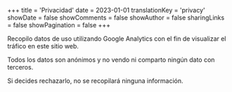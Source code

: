 +++
title = 'Privacidad'
date = 2023-01-01
translationKey = 'privacy'
showDate = false
showComments = false
showAuthor = false
sharingLinks = false
showPagination = false
+++

Recopilo datos de uso utilizando Google Analytics con el fin de visualizar el tráfico en este sitio web.

Todos los datos son anónimos y no vendo ni comparto ningún dato con terceros.

Si decides rechazarlo, no se recopilará ninguna información.

